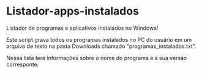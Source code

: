 # Listador-apps-instalados
Listador de programas e aplicativos instalados no Windows!

Este script grava todos os programas instalados no PC do usuário em um arquivo de texto na pasta Downloads chamado "programas_instalados.txt".
        
Nessa lista terá informações sobre o nome do programa e a sua versão corresponte.
